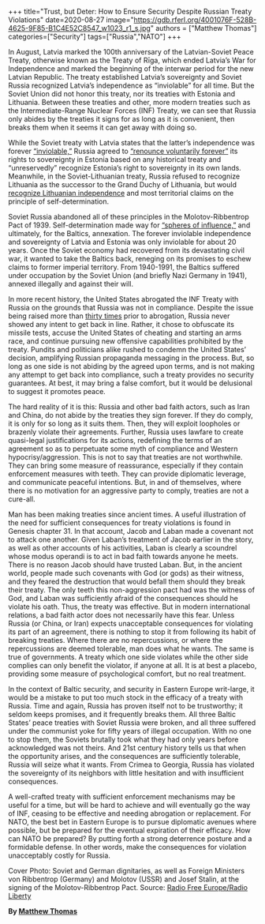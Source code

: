 +++
title="Trust, but Deter: How to Ensure Security Despite Russian Treaty Violations"
date=2020-08-27
image="https://gdb.rferl.org/4001076F-528B-4625-9F85-B1C4E52C8547_w1023_r1_s.jpg"
authors = ["Matthew Thomas"]
categories=["Security"]
tags=["Russia","NATO"]
+++

In August, Latvia marked the 100th anniversary of the Latvian-Soviet Peace Treaty, otherwise known as the Treaty of Rīga, which ended Latvia’s War for Independence and marked the beginning of the interwar period for the new Latvian Republic. The treaty established Latvia’s sovereignty and Soviet Russia recognized Latvia’s independence as “inviolable” for all time. But the Soviet Union did not honor this treaty, nor its treaties with Estonia and Lithuania. Between these treaties and other, more modern treaties such as the Intermediate-Range Nuclear Forces (INF) Treaty, we can see that Russia only abides by the treaties it signs for as long as it is convenient, then breaks them when it seems it can get away with doing so. 

While the Soviet treaty with Latvia states that the latter’s independence was forever [“inviolable,”](http://www.worldlii.org/int/other/LNTSer/1920/63.html) Russia agreed to [“renounce voluntarily forever”](https://vm.ee/en/tartu-peace-2-february-1920) its rights to sovereignty in Estonia based on any historical treaty and “unreservedly” recognize Estonia’s right to sovereignty in its own lands. Meanwhile, in the Soviet-Lithuanian treaty, Russia refused to recognize Lithuania as the successor to the Grand Duchy of Lithuania, but would [recognize Lithuanian independence](http://gis.nacse.org/tfdd/tfdddocs/archiveApril2010/25ENG.htm) and most territorial claims on the principle of self-determination. 

Soviet Russia abandoned all of these principles in the Molotov-Ribbentrop Pact of 1939. Self-determination made way for [“spheres of influence,”](https://sourcebooks.fordham.edu/mod/1939pact.asp) and ultimately, for the Baltics, annexation. The forever inviolable independence and sovereignty of Latvia and Estonia was only inviolable for about 20 years. Once the Soviet economy had recovered from its devastating civil war, it wanted to take the Baltics back, reneging on its promises to eschew claims to former imperial territory. From 1940-1991, the Baltics suffered under occupation by the Soviet Union (and briefly Nazi Germany in 1941), annexed illegally and against their will. 

In more recent history, the United States abrogated the INF Treaty with Russia on the grounds that Russia was not in compliance. Despite the issue being raised more than [thirty times](https://www.state.gov/inf-myth-busters-pushing-back-on-russian-propaganda-regarding-the-inf-treaty) prior to abrogation, Russia never showed any intent to get back in line. Rather, it chose to obfuscate its missile tests, accuse the United States of cheating and starting an arms race, and continue pursuing new offensive capabilities prohibited by the treaty. Pundits and politicians alike rushed to condemn the United States’ decision, amplifying Russian propaganda messaging in the process. But, so long as one side is not abiding by the agreed upon terms, and is not making any attempt to get back into compliance, such a treaty provides no security guarantees. At best, it may bring a false comfort, but it would be delusional to suggest it promotes peace. 

The hard reality of it is this: Russia and other bad faith actors, such as Iran and China, do not abide by the treaties they sign forever. If they do comply, it is only for so long as it suits them. Then, they will exploit loopholes or brazenly violate their agreements. Further, Russia uses lawfare to create quasi-legal justifications for its actions, redefining the terms of an agreement so as to perpetuate some myth of compliance and Western hypocrisy/aggression. This is not to say that treaties are not worthwhile. They can bring some measure of reassurance, especially if they contain enforcement measures with teeth. They can provide diplomatic leverage, and communicate peaceful intentions. But, in and of themselves, where there is no motivation for an aggressive party to comply, treaties are not a cure-all.

Man has been making treaties since ancient times. A useful illustration of the need for sufficient consequences for treaty violations is found in Genesis chapter 31. In that account, Jacob and Laban made a covenant not to attack one another. Given Laban’s treatment of Jacob earlier in the story, as well as other accounts of his activities, Laban is clearly a scoundrel whose modus operandi is to act in bad faith towards anyone he meets. There is no reason Jacob should have trusted Laban. But, in the ancient world, people made such covenants with God (or gods) as their witness, and they feared the destruction that would befall them should they break their treaty. The only teeth this non-aggression pact had was the witness of God, and Laban was sufficiently afraid of the consequences should he violate his oath. Thus, the treaty was effective. But in modern international relations, a bad faith actor does not necessarily have this fear. Unless Russia (or China, or Iran) expects unacceptable consequences for violating its part of an agreement, there is nothing to stop it from following its habit of breaking treaties. Where there are no repercussions, or where the repercussions are deemed tolerable, man does what he wants. The same is true of governments. A treaty which one side violates while the other side complies can only benefit the violator, if anyone at all. It is at best a placebo, providing some measure of psychological comfort, but no real treatment. 

In the context of Baltic security, and security in Eastern Europe writ-large, it would be a mistake to put too much stock in the efficacy of a treaty with Russia. Time and again, Russia has proven itself not to be trustworthy; it seldom keeps promises, and it frequently breaks them. All three Baltic States’ peace treaties with Soviet Russia were broken, and all three suffered under the communist yoke for fifty years of illegal occupation. With no one to stop them, the Soviets brutally took what they had only years before acknowledged was not theirs. And 21st century history tells us that when the opportunity arises, and the consequences are sufficiently tolerable, Russia will seize what it wants. From Crimea to Georgia, Russia has violated the sovereignty of its neighbors with little hesitation and with insufficient consequences. 

A well-crafted treaty with sufficient enforcement mechanisms may be useful for a time, but will be hard to achieve and will eventually go the way of INF, ceasing to be effective and needing abrogation or replacement. For NATO, the best bet in Eastern Europe is to pursue diplomatic avenues where possible, but be prepared for the eventual expiration of their efficacy. How can NATO be prepared? By putting forth a strong deterrence posture and a formidable defense. In other words, make the consequences for violation unacceptably costly for Russia. 

Cover Photo: Soviet and German dignitaries, as well as Foreign Ministers von Ribbentrop (Germany) and Molotov (USSR) and Josef Stalin, at the signing of the Molotov-Ribbentrop Pact. Source: [Radio Free Europe/Radio Liberty](https://www.rferl.org/a/MolotovRibbentrop_The_Night_Stalin_And_Hitler_Redrew_The_Map_Of_Europe/1804154.html)

**By [Matthew Thomas](../our_team)**
